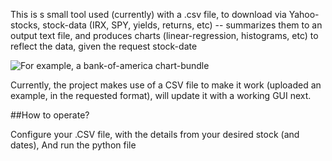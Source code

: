 This is s small tool used (currently) with a .csv file, to download via Yahoo-stocks, stock-data (IRX, SPY, yields, returns, etc) -- summarizes them to an output text file, and produces charts (linear-regression, histograms, etc) to reflect the data, given the request stock-date


![For example, a bank-of-america chart-bundle](https://github.com/user-attachments/assets/2192dd77-4918-45fe-95c5-a2ae478c0818)

Currently, the project makes use of a CSV file to make it work (uploaded an example, in the requested format), will update it with a working GUI next.

##How to operate?

Configure your .CSV file, with the details from your desired stock (and dates),
And run the python file
